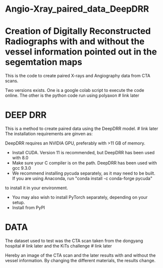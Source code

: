 # Angio-Xray_paired_data_DeepDRR

# Creation of Digitally Reconstructed Radiographs with and without the vessel information pointed out in the segemtation maps
This is the code to create paired X-rays and Angiography data from CTA scans. 


Two versions exists. One is a google colab script to execute the code online. 
The other is the python code run using polyaxon # link later



# DEEP DRR
This is a method to create paired data using the DeepDRR model.  # link later
The installation requirements are ginven as:

DeepDRR requires an NVIDIA GPU, preferably with >11 GB of memory.

-   Install CUDA. Version 11 is recommended, but DeepDRR has been used with 8.0
-   Make sure your C compiler is on the path. DeepDRR has been used with gcc 9.3.0
-   We recommend installing pycuda separately, as it may need to be built. If you are using Anaconda, run  "conda install -c conda-forge pycuda"


to install it in your environment.

-   You may also wish to install PyTorch separately, depending on your setup.
-   Install from PyPI



# DATA

The dataset used to test was the CTA scan taken from the dongyang hospital # link later
and the KiTs challenge # link later


Hereby an image of the CTA scan and the later results with and without the vessel information. 
By changing the different materials, the results change.